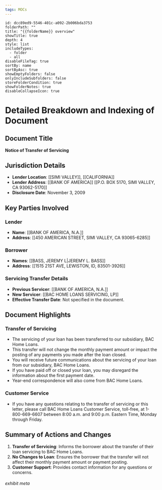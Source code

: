 ```yaml
---
tags: MOCs
---
```

```folder-overview
id: dcc89ed9-5546-401c-a092-2b006bda3753
folderPath: ""
title: "{{folderName}} overview"
showTitle: true
depth: 4
style: list
includeTypes:
  - folder
  - all
disableFileTag: true
sortBy: name
sortByAsc: true
showEmptyFolders: false
onlyIncludeSubfolders: false
storeFolderCondition: true
showFolderNotes: true
disableCollapseIcon: true
```

# Detailed Breakdown and Indexing of Document

## Document Title
**Notice of Transfer of Servicing** 

## Jurisdiction Details
- **Lender Location**: [[SIMI VALLEY]], [[CALIFORNIA]] 
- **Lender Address**: [[BANK OF AMERICA]] [[P.O. BOX 5170, SIMI VALLEY, CA 93062-5170]] 
- **Disclosure Date**: November 3, 2009 

## Key Parties Involved
### Lender
- **Name**: [[BANK OF AMERICA, N.A.]] 
- **Address**: [[450 AMERICAN STREET, SIMI VALLEY, CA 93065-6285]] 

### Borrower
- **Names**: [[BASS, JEREMY L|JEREMY L. BASS]] 
- **Address**: [[1515 21ST AVE, LEWISTON, ID, 83501-3926]] 

### Servicing Transfer Details
- **Previous Servicer**: [[BANK OF AMERICA, N.A.]] 
- **New Servicer**: [[BAC HOME LOANS SERVICING, LP]] 
- **Effective Transfer Date**: Not specified in the document.

## Document Highlights

### Transfer of Servicing
- The servicing of your loan has been transferred to our subsidiary, BAC Home Loans. 
- This transfer will not change the monthly payment amount or impact the posting of any payments you made after the loan closed. 
- You will receive future communications about the servicing of your loan from our subsidiary, BAC Home Loans. 
- If you have paid off or closed your loan, you may disregard the information about the first payment date. 
- Year-end correspondence will also come from BAC Home Loans. 

### Customer Service
- If you have any questions relating to the transfer of servicing or this letter, please call BAC Home Loans Customer Service, toll-free, at 1-800-669-6607 between 8:00 a.m. and 9:00 p.m. Eastern Time, Monday through Friday. 

## Summary of Actions and Changes
1. **Transfer of Servicing**: Informs the borrower about the transfer of their loan servicing to BAC Home Loans. 
2. **No Changes to Loan**: Ensures the borrower that the transfer will not affect their monthly payment amount or payment posting. 
3. **Customer Support**: Provides contact information for any questions or concerns. 

###### exhibit meta
